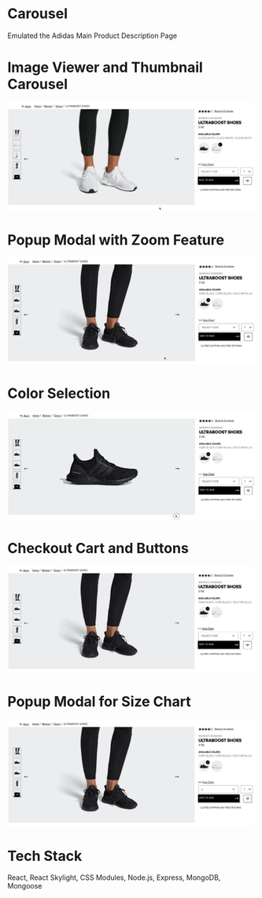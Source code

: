 # Carousel


Emulated the Adidas Main Product Description Page


# Image Viewer and Thumbnail Carousel
![Image Viewer and Thumbnail Carousel](gif/CarouselAndThumbnailCarousel.gif)


# Popup Modal with Zoom Feature
![ZoomModal](gif/ZoomModalGif.gif)

# Color Selection
![Color Picker](gif/ColorPickerGif.gif)

# Checkout Cart and Buttons
![Checkout Cart](gif/MenuButtons.gif)

# Popup Modal for Size Chart
![Size Chart](gif/SizeChartModal.gif)

# Tech Stack
React, React Skylight, CSS Modules, Node.js, Express, MongoDB, Mongoose
